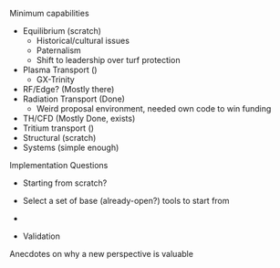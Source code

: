 Minimum capabilities
- Equilibrium (scratch)
	- Historical/cultural issues
	- Paternalism
	- Shift to leadership over turf protection
- Plasma Transport ()
	- GX-Trinity
- RF/Edge? (Mostly there)
- Radiation Transport (Done)
	- Weird proposal environment, needed own code to win funding
- TH/CFD (Mostly Done, exists)
- Tritium transport ()
- Structural (scratch)
- Systems (simple enough)

Implementation Questions
- Starting from scratch?
- Select a set of base (already-open?) tools to start from
- 

- Validation


Anecdotes on why a new perspective is valuable